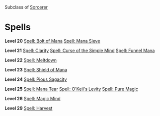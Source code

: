 <!-- TITLE: Sage -->
<!-- SUBTITLE: Masters of mana manipulation, Sages are invaluable resources for those addicted to the enhancing abilities of mana.  Often pompous and arrogant, Sages stop at nothing to tease out the secrets of mana and sorcery, considering other pursuits to be wholly beneath them. -->

Subclass of [Sorcerer](sorcerer)
# Spells

**Level 20**
[Spell: Bolt of Mana](bolt-of-mana)
[Spell: Mana Sieve](mana-sieve)

**Level 21**
[Spell: Clarity](clarity)
[Spell: Curse of the Simple Mind](curse-of-the-simple-mind)
[Spell: Funnel Mana](funnel-mana)

**Level 22**
[Spell: Meltdown](meltdown)

**Level 23**
[Spell: Shield of Mana](shield-of-mana)

**Level 24**
[Spell: Pious Sagacity](pious-sagacity)

**Level 25**
[Spell: Mana Tear](mana-tear)
[Spell: O'Keil's Levity](okeils-levity)
[Spell: Pure Magic](pure-magic)

**Level 26**
[Spell: Magic Mind](magic-mind)

**Level 29**
[Spell: Harvest](harvest)